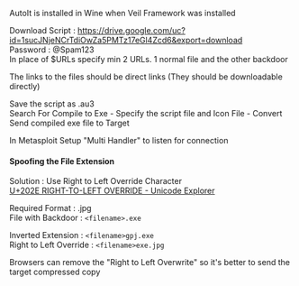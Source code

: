 AutoIt is installed in Wine when Veil Framework was installed

Download Script : <https://drive.google.com/uc?id=1sucJNjeNCrTdiOwZa5PMTz17eGl4Zcd6&export=download>  
Password : @Spam123  
In place of $URLs specify min 2 URLs. 1 normal file and the other backdoor

The links to the files should be direct links (They should be downloadable directly)

Save the script as .au3  
Search For Compile to Exe - Specify the script file and Icon File - Convert  
Send compiled exe file to Target

In Metasploit Setup "Multi Handler" to listen for connection

#### Spoofing the File Extension

Solution : Use Right to Left Override Character  
[U+202E RIGHT-TO-LEFT OVERRIDE - Unicode Explorer](https://unicode.flopp.net/c/202E)

Required Format : .jpg  
File with Backdoor : `<filename>.exe`

Inverted Extension : `<filename>gpj.exe`  
Right to Left Override : `<filename>exe.jpg`

Browsers can remove the "Right to Left Overwrite" so it's better to send the target compressed copy
